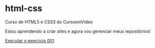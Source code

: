 # html-css
 Curso de HTML5 e CSS3 do CursoemVideo

Estou aprendendo a criar sites e agora vou gerenciar meus repositórios!

<a href="https://matheus-marcolino.github.io/html-css/exercicios/ex001/index.html"> Executar o exercicio 001</a>